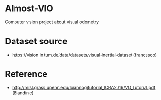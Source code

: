 # Almost-VIO

Computer vision project about visual odometry

# Dataset source

- https://vision.in.tum.de/data/datasets/visual-inertial-dataset (francesco)

# Reference

- http://mrsl.grasp.upenn.edu/loiannog/tutorial_ICRA2016/VO_Tutorial.pdf (Blandinie)
